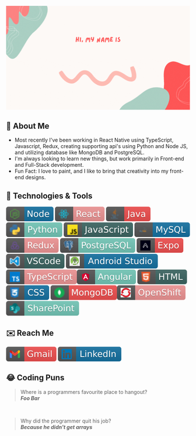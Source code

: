 ![image](images/Programmer(noun).gif)

## 🌱  **About Me** 
- Most recently I've been working in React Native using TypeScript, Javascript, Redux, creating supporting api's using Python and Node JS, and utilizing database like MongoDB and PostgreSQL.
- I'm always looking to learn new things, but work primarily in Front-end and Full-Stack development.
- Fun Fact: I love to paint, and I like to bring that creativity into my front-end designs.

## 🔧  **Technologies & Tools**
![image](images/node.svg)
![image](images/react.svg) ![image](images/java.svg) ![image](images/python.svg)
![image](images/javascript.svg) ![image](images/mysql.svg) ![image](images/redux.svg) ![image](images/postgresql.svg)
![image](images/expoDev.svg) ![image](images/visual_studio_code.svg) ![image](images/androidStudio.svg)
![image](images/typescript.svg)![image](images/angular.svg)
![image](images/html.svg)![image](images/css.svg)
![image](images/mongodb.svg)![image](images/openshift.svg)
![image](images/sharepoint.svg)


## ✉️  **Reach Me**
 [![name](images/gmail.svg)](mailto:whitneydluhosh@gmail.com)
 [![name](images/linkedIn.svg)](https://www.linkedin.com/in/whitney-dluhosh-40934a165)

## 😂  **Coding Puns**
>Where is a programmers favourite place to hangout?<br/>***Foo Bar***

<br/>

>Why did the programmer quit his job?<br/>***Because he didn't get arrays***
